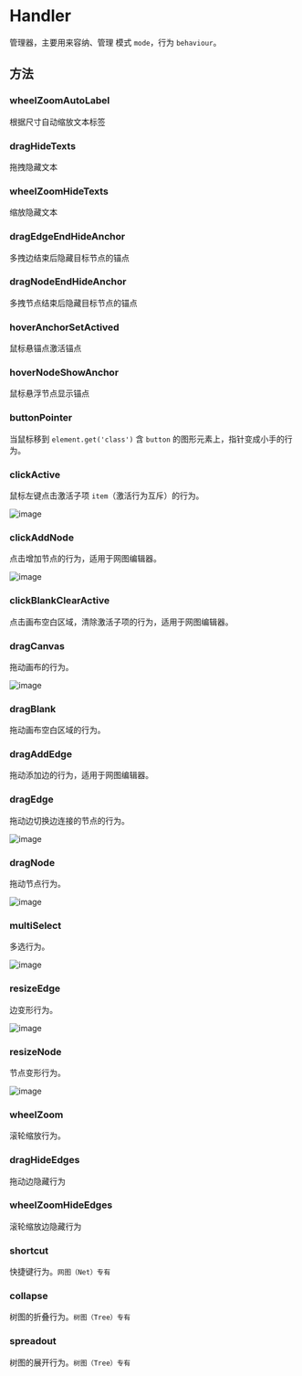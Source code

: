 <!--
 index: 6
 title: Handler
 resource:
   jsFiles:
     - ${url.g6}
-->
# Handler

管理器，主要用来容纳、管理 模式 `mode`，行为 `behaviour`。

## 方法

### wheelZoomAutoLabel 

根据尺寸自动缩放文本标签

### dragHideTexts

拖拽隐藏文本

### wheelZoomHideTexts

缩放隐藏文本

### dragEdgeEndHideAnchor

多拽边结束后隐藏目标节点的锚点

### dragNodeEndHideAnchor

多拽节点结束后隐藏目标节点的锚点

### hoverAnchorSetActived

鼠标悬锚点激活锚点

### hoverNodeShowAnchor

鼠标悬浮节点显示锚点

### buttonPointer

当鼠标移到 `element.get('class')` 含 `button`  的图形元素上，指针变成小手的行为。

### clickActive

鼠标左键点击激活子项 `item`（激活行为互斥）的行为。

![image](https://zos.alipayobjects.com/rmsportal/qeKFxhoyNQlDvcsNcMko.gif)

### clickAddNode

点击增加节点的行为，适用于网图编辑器。

![image](https://zos.alipayobjects.com/rmsportal/GHEAPfFaFokQNWuRvsmQ.gif)

### clickBlankClearActive

点击画布空白区域，清除激活子项的行为，适用于网图编辑器。

### dragCanvas

拖动画布的行为。

![image](https://zos.alipayobjects.com/rmsportal/ORxbdvErvjwPIOgHfSXF.gif)

### dragBlank

拖动画布空白区域的行为。

### dragAddEdge

拖动添加边的行为，适用于网图编辑器。

### dragEdge

拖动边切换边连接的节点的行为。

![image](https://zos.alipayobjects.com/rmsportal/OWLYIqFtCWTWzJoQuBZr.gif)

### dragNode

拖动节点行为。

![image](https://zos.alipayobjects.com/rmsportal/uItgKmflYJiMFfYaulSb.gif)

### multiSelect

多选行为。

![image](https://zos.alipayobjects.com/rmsportal/ZgqXtYqGqedNeiFMOMgY.gif)

### resizeEdge

边变形行为。

![image](https://zos.alipayobjects.com/rmsportal/wDwNAOjeEEbhILZGVEYT.gif)

### resizeNode

节点变形行为。

![image](https://zos.alipayobjects.com/rmsportal/QiajcEBVGVECIlnYHGUs.gif)

### wheelZoom

滚轮缩放行为。

### dragHideEdges

拖动边隐藏行为

### wheelZoomHideEdges

滚轮缩放边隐藏行为

### shortcut

快捷键行为。`网图（Net）专有`

### collapse

树图的折叠行为。`树图（Tree）专有`

### spreadout

树图的展开行为。`树图（Tree）专有`



